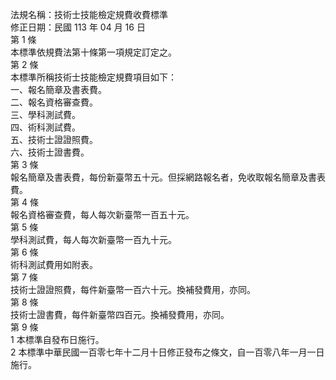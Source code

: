 法規名稱：技術士技能檢定規費收費標準  
修正日期：民國 113 年 04 月 16 日  
第 1 條  
本標準依規費法第十條第一項規定訂定之。  
第 2 條  
本標準所稱技術士技能檢定規費項目如下：  
一、報名簡章及書表費。  
二、報名資格審查費。  
三、學科測試費。  
四、術科測試費。  
五、技術士證證照費。  
六、技術士證書費。  
第 3 條  
報名簡章及書表費，每份新臺幣五十元。但採網路報名者，免收取報名簡章及書表費。  
第 4 條  
報名資格審查費，每人每次新臺幣一百五十元。  
第 5 條  
學科測試費，每人每次新臺幣一百九十元。  
第 6 條  
術科測試費用如附表。  
第 7 條  
技術士證證照費，每件新臺幣一百六十元。換補發費用，亦同。  
第 8 條  
技術士證書費，每件新臺幣四百元。換補發費用，亦同。  
第 9 條  
1 本標準自發布日施行。  
2 本標準中華民國一百零七年十二月十日修正發布之條文，自一百零八年一月一日施行。  


